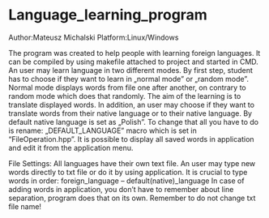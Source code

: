 # Language_learning_program

Author:Mateusz Michalski
Platform:Linux/Windows

The program was created to help people with learning foreign languages. It can be compiled by using makefile attached to project and started in CMD. 
An user may learn language in two different modes. By first step, student has to choose if they want to learn in „normal mode” or „random mode”. Normal mode displays words from file one after another, on contrary to random mode which does that randomly. The aim of the learning is to translate displayed words. In addition, an user may choose if they want to translate words from their native language or to their native language. By default native language is set as „Polish”. To change that all you have to do is rename: „DEFAULT_LANGUAGE” macro which is set in “FileOperation.hpp”. It is possible to display all saved words in application and edit it from the application menu.

File Settings:
All languages have their own text file. An user may type new words directly to txt file or do it by using application. It is crucial to type words in order:
foreign_language – default(native)_language 
In case of adding words in application, you don’t have to remember about line separation, program does that on its own. Remember to do not change txt file name!
